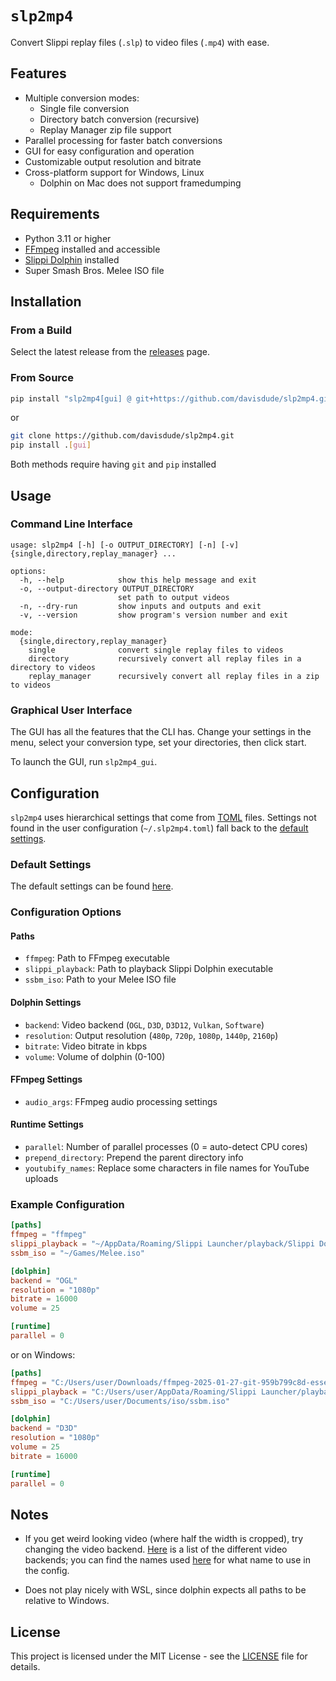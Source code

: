 # `slp2mp4`

Convert Slippi replay files (`.slp`) to video files (`.mp4`) with ease.

## Features

- Multiple conversion modes:
    - Single file conversion
    - Directory batch conversion (recursive)
    - Replay Manager zip file support
- Parallel processing for faster batch conversions
- GUI for easy configuration and operation
- Customizable output resolution and bitrate
- Cross-platform support for Windows, Linux
    - Dolphin on Mac does not support framedumping

## Requirements

- Python 3.11 or higher
- [FFmpeg](https://ffmpeg.org/) installed and accessible
- [Slippi Dolphin](https://slippi.gg/downloads) installed
- Super Smash Bros. Melee ISO file

## Installation

### From a Build

Select the latest release from the [releases][releases] page.

### From Source

```bash
pip install "slp2mp4[gui] @ git+https://github.com/davisdude/slp2mp4.git"
```

or

```bash
git clone https://github.com/davisdude/slp2mp4.git
pip install .[gui]
```

Both methods require having `git` and `pip` installed

## Usage

### Command Line Interface

```text
usage: slp2mp4 [-h] [-o OUTPUT_DIRECTORY] [-n] [-v] {single,directory,replay_manager} ...

options:
  -h, --help            show this help message and exit
  -o, --output-directory OUTPUT_DIRECTORY
                        set path to output videos
  -n, --dry-run         show inputs and outputs and exit
  -v, --version         show program's version number and exit

mode:
  {single,directory,replay_manager}
    single              convert single replay files to videos
    directory           recursively convert all replay files in a directory to videos
    replay_manager      recursively convert all replay files in a zip to videos
```

### Graphical User Interface

The GUI has all the features that the CLI has. Change your settings in the
menu, select your conversion type, set your directories, then click start.

To launch the GUI, run `slp2mp4_gui`.

## Configuration

`slp2mp4` uses hierarchical settings that come from [TOML][toml] files.
Settings not found in the user configuration (`~/.slp2mp4.toml`) fall back to
the [default settings](#default-settings).

### Default Settings

The default settings can be found [here][default-settings].

### Configuration Options

#### Paths

- `ffmpeg`: Path to FFmpeg executable
- `slippi_playback`: Path to playback Slippi Dolphin executable
- `ssbm_iso`: Path to your Melee ISO file

#### Dolphin Settings

- `backend`: Video backend (`OGL`, `D3D`, `D3D12`, `Vulkan`, `Software`)
- `resolution`: Output resolution (`480p`, `720p`, `1080p`, `1440p`, `2160p`)
- `bitrate`: Video bitrate in kbps
- `volume`: Volume of dolphin (0-100)

#### FFmpeg Settings

- `audio_args`: FFmpeg audio processing settings

#### Runtime Settings

- `parallel`: Number of parallel processes (0 = auto-detect CPU cores)
- `prepend_directory`: Prepend the parent directory info
- `youtubify_names`: Replace some characters in file names for YouTube uploads

### Example Configuration

```toml
[paths]
ffmpeg = "ffmpeg"
slippi_playback = "~/AppData/Roaming/Slippi Launcher/playback/Slippi Dolphin.exe"
ssbm_iso = "~/Games/Melee.iso"

[dolphin]
backend = "OGL"
resolution = "1080p"
bitrate = 16000
volume = 25

[runtime]
parallel = 0
```

or on Windows:

```toml
[paths]
ffmpeg = "C:/Users/user/Downloads/ffmpeg-2025-01-27-git-959b799c8d-essentials_build/bin/ffmpeg.exe"
slippi_playback = "C:/Users/user/AppData/Roaming/Slippi Launcher/playback/Slippi Dolphin.exe"
ssbm_iso = "C:/Users/user/Documents/iso/ssbm.iso"

[dolphin]
backend = "D3D"
resolution = "1080p"
volume = 25
bitrate = 16000

[runtime]
parallel = 0
```

## Notes

* If you get weird looking video (where half the width is cropped), try
  changing the video backend. [Here][dolphin-video-backends] is a list of the
  different video backends; you can find the names used
  [here][dolphin-video-backends-src] for what name to use in the config.

* Does not play nicely with WSL, since dolphin expects all paths to be relative
  to Windows.

## License

This project is licensed under the MIT License - see the [LICENSE](LICENSE) file for details.


[default-settings]: ./src/slp2mp4/defaults.toml
[dolphin-video-backends-src]: https://github.com/dolphin-emu/dolphin/tree/master/Source/Core/VideoBackends
[dolphin-video-backends]: https://wiki.dolphin-emu.org/index.php?title=Configuration_Guide#Video_Backend
[releases]: ../../releases
[toml]: https://toml.io/en/
